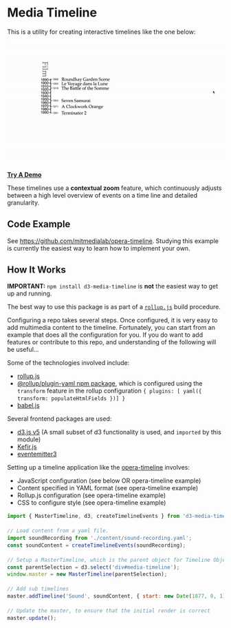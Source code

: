 # Media Timeline

This is a utility for creating interactive timelines like the one below:

[![Timeline Display](./media-timelines.gif)](https://web.media.mit.edu/~holbrow/timelines/)

**[Try A Demo](https://web.media.mit.edu/~holbrow/timelines/)**

These timelines use a **contextual zoom** feature, which continuously adjusts
between a high level overview of events on a time line and detailed granularity.

## Code Example

See https://github.com/mitmedialab/opera-timeline. Studying this example
is currently the easiest way to learn how to implement your own.

## How It Works

**IMPORTANT:** `npm install d3-media-timeline` is **not** the easiest way to
get up and running.

The best way to use this package is as part of a [`rollup.js`](https://rollupjs.org) build procedure.

Configuring a repo takes several steps. Once configured, it is very easy to add multimedia content to the timeline. Fortunately, you can start from an example that does all the configuration for you. If you do want to add features or contribute to this repo, and understanding of the following will be useful...

Some of the technologies involved include:

- [rollup.js](https://rollupjs.org)
- [@rollup/plugin-yaml npm package](https://github.com/rollup/plugins/tree/master/packages/yaml), which is configured using the `transform` feature in the rollup configuration `{ plugins: [ yaml({ transform: populateHtmlFields })] }`
- [babel.js](https://babeljs.io/)

Several frontend packages are used:
- [d3.js v5](https://d3js.org/) (A small subset of d3 functionality is used, and `imported` by this module)
- [Kefir.js](https://kefirjs.github.io/kefir/)
- [eventemitter3](https://www.npmjs.com/package/eventemitter3)

Setting up a timeline application like the [opera-timeline](https://github.com/mitmedialab/opera-timeline) involves:
- JavaScript configuration (see below OR opera-timeline example)
- Content specified in YAML format (see opera-timeline example)
- Rollup.js configuration (see opera-timeline example)
- CSS to configure style (see opera-timeline example)

```javascript
import { MasterTimeline, d3, createTimelineEvents } from 'd3-media-timeline';

// Load content from a yaml file.
import soundRecording from './content/sound-recording.yaml';
const soundContent = createTimelineEvents(soundRecording);

// Setup a MasterTimeline, which is the parent object for Timeline Objects
const parentSelection = d3.select('div#media-timeline');
window.master = new MasterTimeline(parentSelection);

// Add sub timelines
master.addTimeline('Sound', soundContent, { start: new Date(1877, 0, 1), end: new Date(1990, 0, 1) });

// Update the master, to ensure that the initial render is correct
master.update();
```
